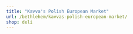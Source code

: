 ```yaml
---
title: "Kavva's Polish European Market"
url: /bethlehem/kavvas-polish-european-market/
shop: deli
---
```

